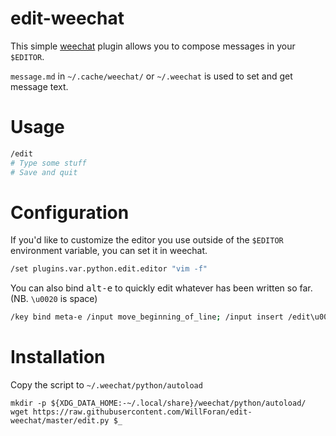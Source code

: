 # edit-weechat

This simple [weechat](https://weechat.org/) plugin allows you to
compose messages in your `$EDITOR`.

`message.md` in `~/.cache/weechat/` or `~/.weechat`
is used to set and get message text.

# Usage

```sh
/edit
# Type some stuff
# Save and quit
```

# Configuration

If you'd like to customize the editor you use outside of the `$EDITOR`
environment variable, you can set it in weechat.

```sh
/set plugins.var.python.edit.editor "vim -f"
```

You can also bind <kbd>alt-e</kbd> to quickly edit whatever has been written so far. (NB. `\u0020` is space)

```sh
/key bind meta-e /input move_beginning_of_line; /input insert /edit\u0020; /input return
```

# Installation

Copy the script to `~/.weechat/python/autoload`

```
mkdir -p ${XDG_DATA_HOME:-~/.local/share}/weechat/python/autoload/
wget https://raw.githubusercontent.com/WillForan/edit-weechat/master/edit.py $_
```


